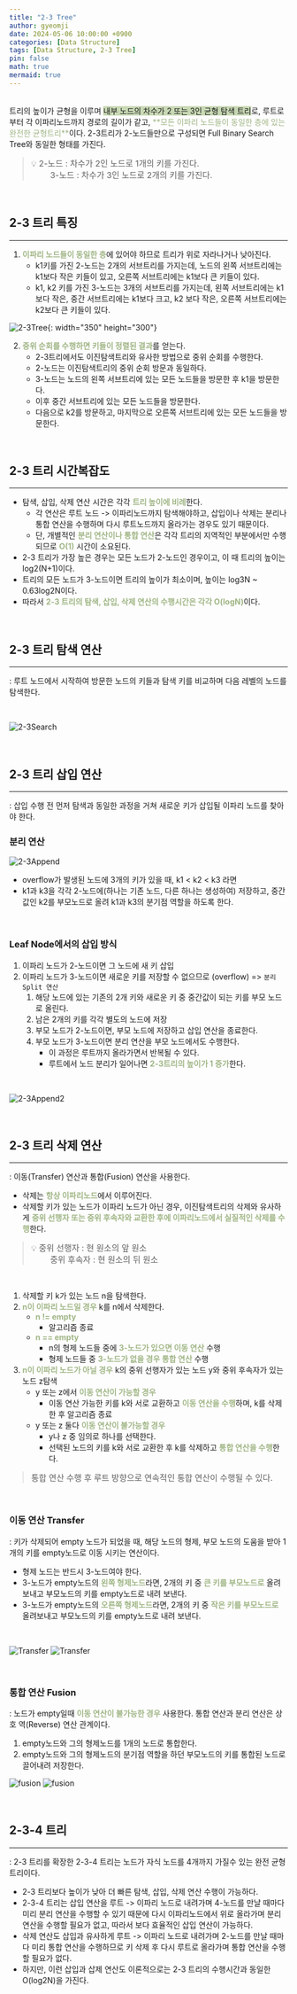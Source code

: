 ```yaml
---
title: "2-3 Tree"
author: gyeomji
date: 2024-05-06 10:00:00 +0900
categories: [Data Structure]
tags: [Data Structure, 2-3 Tree]
pin: false
math: true
mermaid: true
---
```


<br/> 
트리의 높이가 균형을 이루며 <span style='background-color:#c8d8b4'>내부 노드의 차수가 2 또는 3인 균형 탐색 트리</span>로, 루트로부터 각 이파리노드까지 경로의 길이가 같고, <span style="color:#9fb584">**모든 이파리 노드들이 동일한 층에 있는 완전한 균형트리**</span>이다. 2-3트리가 2-노드들만으로 구성되면 Full Binary Search Tree와 동일한 형태를 가진다.

<br/> 

>💡  <span style="font-size: 15px">2-노드 : 차수가 2인 노드로 1개의 키를 가진다.<br/>
> 　 　3-노드 : 차수가 3인 노드로 2개의 키를 가진다.

<br/> 

## 2-3 트리 특징

---

1. <span style="color:#9fb584">**이파리 노드들이 동일한 층**</span>에 있어야 하므로 트리가 위로 자라나거나 낮아진다.
    - k1키를 가진 2-노드는 2개의 서브트리를 가지는데, 노드의 왼쪽 서브트리에는 k1보다 작은 키들이 있고, 오른쪽 서브트리에는 k1보다 큰 키들이 있다.
    - k1, k2 키를 가진 3-노드는 3개의 서브트리를 가지는데, 왼쪽 서브트리에는 k1보다 작은, 중간 서브트리에는 k1보다 크고, k2 보다 작은, 오른쪽 서브트리에는 k2보다 큰 키들이 있다.

![2-3Tree](/assets/img/2-3Tree.png){: width="350" height="300"}


2. <span style="color:#9fb584">**중위 순회를 수행하면 키들이 정렬된 결과**</span>를 얻는다.
    - 2-3트리에서도 이진탐색트리와 유사한 방법으로 중위 순회를 수행한다.
    - 2-노드는 이진탐색트리의 중위 순회 방문과 동일하다.
    - 3-노드는 노드의 왼쪽 서브트리에 있는 모든 노드들을 방문한 후 k1을 방문한다.
    - 이후 중간 서브트리에 있는 모든 노드들을 방문한다.
    - 다음으로 k2를 방문하고, 마지막으로 오른쪽 서브트리에 있는 모든 노드들을 방문한다.

<br/>

## 2-3 트리 시간복잡도

---

- 탐색, 삽입, 삭제 연산 시간은 각각 <span style="color:#9fb584">**트리 높이에 비례**</span>한다.
  - 각 연산은 루트 노드 -> 이파리노드까지 탐색해야하고, 삽입이나 삭제는 분리나 통합 연산을 수행하며 다시 루트노드까지 올라가는 경우도 있기 때문이다.
  - 단, 개별적인 <span style="color:#9fb584">**분리 연산이나 통합 연산**</span>은 각각 트리의 지역적인 부분에서만 수행되므로 <span style="color:#9fb584">**O(1)**</span> 시간이 소요된다.
- 2-3 트리가 가장 높은 경우는 모든 노드가 2-노드인 경우이고, 이 때 트리의 높이는 log2(N+1)이다.
- 트리의 모든 노드가 3-노드이면 트리의 높이가 최소이며, 높이는 log3N ~ 0.63log2N이다.
- 따라서 <span style="color:#9fb584">**2-3 트리의 탐색, 삽입, 삭제 연산의 수행시간은 각각 O(logN)**</span>이다.


<br/>

## 2-3 트리 탐색 연산

---

: 루트 노드에서 시작하여 방문한 노드의 키들과 탐색 키를 비교하며 다음 레벨의 노드를 탐색한다.

<br/>

![2-3Search](/assets/img/2-3Search.png)

<br/>

## 2-3 트리 삽입 연산

---
  
: 삽입 수행 전 먼저 탐색과 동일한 과정을 거쳐 새로운 키가 삽입될 이파리 노드를 찾아야 한다.

### 분리 연산

![2-3Append](/assets/img/2-3Append.png)

- overflow가 발생된 노드에 3개의 키가 있을 때, k1 < k2 < k3 라면
- k1과 k3을 각각 2-노드에(하나는 기존 노드, 다른 하나는 생성하여) 저장하고, 중간값인 k2를 부모노드로 올려 k1과 k3의 분기점 역할을 하도록 한다.

<br/>

### Leaf Node에서의 삽입 방식

1. 이파리 노드가 2-노드이면 그 노드에 새 키 삽입
2. 이파리 노드가 3-노드이면 새로운 키를 저장할 수 없으므로 (overflow)  => `분리 Split 연산 `
   1. 해당 노드에 있는 기존의 2개 키와 새로운 키 중 중간값이 되는 키를 부모 노드로 올린다.
   2. 남은 2개의 키를 각각 별도의 노드에 저장
   3. 부모 노드가 2-노드이면, 부모 노드에 저장하고 삽입 연산을 종료한다.
   4. 부모 노드가 3-노드이면 분리 연산을 부모 노드에서도 수행한다.
        - 이 과정은 루트까지 올라가면서 반복될 수 있다.
        - 루트에서 노드 분리가 일어나면 <span style="color:#9fb584">**2-3트리의 높이가 1 증가**</span>한다.

<br/>

![2-3Append2](/assets/img/2-3Append2.png)

<br/>


## 2-3 트리 삭제 연산

---

: 이동(Transfer) 연산과 통합(Fusion) 연산을 사용한다.


- 삭제는 <span style="color:#9fb584">**항상 이파리노드**</span>에서 이루어진다.
- 삭제할 키가 있는 노드가 이파리 노드가 아닌 경우, 이진탐색트리의 삭제와 유사하게 <span style="color:#9fb584">**중위 선행자 또는 중위 후속자와 교환한 후에 이파리노드에서 실질적인 삭제를 수행**</span>한다.

>💡  <span style="font-size: 15px">중위 선행자 : 현 원소의 앞 원소 <br/> 　 　중위 후속자 : 현 원소의 뒤 원소</span>

<br/>

1. 삭제할 키 k가 있는 노드 n을 탐색한다.
2. <span style="color:#9fb584">**n이 이파리 노드일 경우**</span> k를 n에서 삭제한다.
    - <span style="color:#9fb584">**n != empty**</span> 
      - 알고리즘 종료
    - <span style="color:#9fb584">**n == empty**</span> 
      - n의 형제 노드들 중에 <span style="color:#9fb584">**3-노드가 있으면 이동 연산**</span> 수행
      - 형제 노드들 중 <span style="color:#9fb584">**3-노드가 없을 경우 통합 연산**</span> 수행
3. <span style="color:#9fb584">**n이 이파리 노드가 아닐 경우**</span> k의 중위 선행자가 있는 노드 y와 중위 후속자가 있는 노드 z탐색
    - y 또는 z에서 <span style="color:#9fb584">**이동 연산이 가능할 경우**</span>
      - 이동 연산 가능한 키를 k와 서로 교환하고 <span style="color:#9fb584">**이동 연산을 수행**</span>하며, k를 삭제한 후 알고리즘 종료
    - y 또는 z 둘다 <span style="color:#9fb584">**이동 연산이 불가능할 경우**</span>
      - y나 z 중 임의로 하나를 선택한다.
      - 선택된 노드의 키를 k와 서로 교환한 후 k를 삭제하고 <span style="color:#9fb584">**통합 연산을 수행**</span>한다.
   
> <span style="font-size: 15px">통합 연산 수행 후 루트 방향으로 연속적인 통합 연산이 수행될 수 있다.</span>

<br/>

### 이동 연산 Transfer

: 키가 삭제되어 empty 노드가 되었을 때, 해당 노드의 형제, 부모 노드의 도움을 받아 1개의 키를 empty노드로 이동 시키는 연산이다.

- 형제 노드는 반드시 3-노드여야 한다.
- 3-노드가 empty노드의 <span style="color:#9fb584">**왼쪽 형제노드**</span>라면, 2개의 키 중 <span style="color:#9fb584">**큰 키를 부모노드로**</span> 올려보내고 부모노드의 키를 empty노드로 내려 보낸다.
- 3-노드가 empty노드의 <span style="color:#9fb584">**오른쪽 형제노드**</span>라면, 2개의 키 중 <span style="color:#9fb584">**작은 키를 부모노드로**</span> 올려보내고 부모노드의 키를 empty노드로 내려 보낸다.
<br/>

![Transfer](/assets/img/transfer1.png)
![Transfer](/assets/img/transfer2.png)

<br/>

### 통합 연산 Fusion

: 노드가 empty일때 <span style="color:#9fb584">**이동 연산이 불가능한 경우**</span> 사용한다. 통합 연산과 분리 연산은 상호 역(Reverse) 연산 관계이다.

1. empty노드와 그의 형제노드를 1개의 노드로 통합한다.
2. empty노드와 그의 형제노드의 분기점 역할을 하던 부모노드의 키를 통합된 노드로 끌어내려 저장한다.

![fusion](/assets/img/fusion1.png)
![fusion](/assets/img/fusion2.png)

<br/>

## 2-3-4 트리

---

: 2-3 트리를 확장한 2-3-4 트리는 노드가 자식 노드를 4개까지 가질수 있는 완전 균형 트리이다.

- 2-3 트리보다 높이가 낮아 더 빠른 탐색, 삽입, 삭제 연산 수행이 가능하다.
- 2-3-4 트리는 삽입 연산을 루트 -> 이파리 노드로 내려가며 4-노드를 만날 때마다 미리 분리 연산을 수행할 수 있기 때문에 다시 이파리노드에서 위로 올라가며 분리 연산을 수행할 필요가 없고, 따라서 보다 효율적인 삽입 연산이 가능하다.
- 삭제 연산도 삽입과 유사하게 루트 -> 이파리 노드로 내려가며 2-노드를 만날 때마다 미리 통합 연산을 수행하므로 키 삭제 후 다시 루트로 올라가며 통합 연산을 수행할 필요가 없다.
- 하지만, 이런 삽입과 삽제 연산도 이론적으로는 2-3 트리의 수행시간과 동일한 O(log2N)을 가진다.

<br/>

[^footnote]: The footnote source
[^fn-nth-2]: The 2nd footnote source

